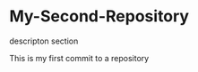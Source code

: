 My-Second-Repository
====================

descripton section

This is my first commit to a repository
